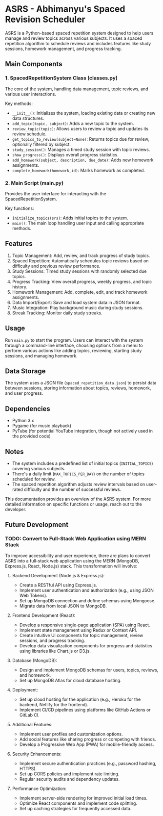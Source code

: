 # ASRS - Abhimanyu's Spaced Revision Scheduler

ASRS is a Python-based spaced repetition system designed to help users manage and review topics across various subjects. It uses a spaced repetition algorithm to schedule reviews and includes features like study sessions, homework management, and progress tracking.

## Main Components

### 1. SpacedRepetitionSystem Class (classes.py)

The core of the system, handling data management, topic reviews, and various user interactions.

Key methods:

- `__init__()`: Initializes the system, loading existing data or creating new data structures.
- `add_topic(topic, subject)`: Adds a new topic to the system.
- `review_topic(topic)`: Allows users to review a topic and updates its review schedule.
- `get_topics_to_review(subject=None)`: Returns topics due for review, optionally filtered by subject.
- `study_session()`: Manages a timed study session with topic reviews.
- `show_progress()`: Displays overall progress statistics.
- `add_homework(subject, description, due_date)`: Adds new homework assignments.
- `complete_homework(homework_id)`: Marks homework as completed.

### 2. Main Script (main.py)

Provides the user interface for interacting with the SpacedRepetitionSystem.

Key functions:

- `initialize_topics(srs)`: Adds initial topics to the system.
- `main()`: The main loop handling user input and calling appropriate methods.

## Features

1. Topic Management: Add, review, and track progress of study topics.
2. Spaced Repetition: Automatically schedules topic reviews based on difficulty and previous review performance.
3. Study Sessions: Timed study sessions with randomly selected due topics.
4. Progress Tracking: View overall progress, weekly progress, and topic history.
5. Homework Management: Add, complete, edit, and track homework assignments.
6. Data Import/Export: Save and load system data in JSON format.
7. Music Integration: Play background music during study sessions.
8. Streak Tracking: Monitor daily study streaks.

## Usage

Run `main.py` to start the program. Users can interact with the system through a command-line interface, choosing options from a menu to perform various actions like adding topics, reviewing, starting study sessions, and managing homework.

## Data Storage

The system uses a JSON file (`spaced_repetition_data.json`) to persist data between sessions, storing information about topics, reviews, homework, and user progress.

## Dependencies

- Python 3.x
- Pygame (for music playback)
- PyTube (for potential YouTube integration, though not actively used in the provided code)

## Notes

- The system includes a predefined list of initial topics (`INITIAL_TOPICS`) covering various subjects.
- There's a daily limit (`MAX_TOPICS_PER_DAY`) on the number of topics scheduled for review.
- The spaced repetition algorithm adjusts review intervals based on user-rated difficulty and the number of successful reviews.

This documentation provides an overview of the ASRS system. For more detailed information on specific functions or usage, reach out to the developer.

## Future Development

### TODO: Convert to Full-Stack Web Application using MERN Stack

To improve accessibility and user experience, there are plans to convert ASRS into a full-stack web application using the MERN (MongoDB, Express.js, React, Node.js) stack. This transformation will involve:

1. Backend Development (Node.js & Express.js):
   - Create a RESTful API using Express.js.
   - Implement user authentication and authorization (e.g., using JSON Web Tokens).
   - Set up MongoDB connection and define schemas using Mongoose.
   - Migrate data from local JSON to MongoDB.

2. Frontend Development (React):
   - Develop a responsive single-page application (SPA) using React.
   - Implement state management using Redux or Context API.
   - Create intuitive UI components for topic management, review sessions, and progress tracking.
   - Develop data visualization components for progress and statistics using libraries like Chart.js or D3.js.

3. Database (MongoDB):
   - Design and implement MongoDB schemas for users, topics, reviews, and homework.
   - Set up MongoDB Atlas for cloud database hosting.

4. Deployment:
   - Set up cloud hosting for the application (e.g., Heroku for the backend, Netlify for the frontend).
   - Implement CI/CD pipelines using platforms like GitHub Actions or GitLab CI.

5. Additional Features:
   - Implement user profiles and customization options.
   - Add social features like sharing progress or competing with friends.
   - Develop a Progressive Web App (PWA) for mobile-friendly access.

6. Security Enhancements:
   - Implement secure authentication practices (e.g., password hashing, HTTPS).
   - Set up CORS policies and implement rate limiting.
   - Regular security audits and dependency updates.

7. Performance Optimization:
   - Implement server-side rendering for improved initial load times.
   - Optimize React components and implement code splitting.
   - Set up caching strategies for frequently accessed data.
